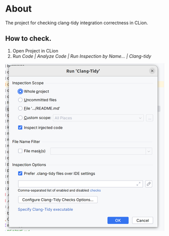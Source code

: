 
# About
The project for checking clang-tidy integration correctness in CLion.


## How to check.
1. Open Project in CLion
2. Run *Code | Analyze Code | Run Inspection by Name... | Clang-tidy*

![img.png](img.png)
